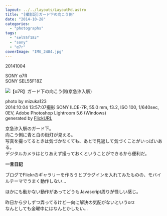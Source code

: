 ```yaml
---
layout: ../../layouts/LayoutMd.astro
title: "[撮影記]ガード下の向こう側"
date: "2014-10-28"
categories: 
  - "photographs"
tags: 
  - "sel55f18z"
  - "sony"
  - "α7r"
coverImage: "IMG_2484.jpg"
---
```


20141004

SONY α7R  
SONY SEL55F18Z

![【α7R】ガード下の向こう側(京急汐入駅)](/archive/images/15569785631_60027d9254_b.jpg)
 
photo by mizuka123  
2014:10:04 13:57:07撮影 SONY ILCE-7R, 55.0 mm, f3.2, ISO 100, 1/640sec, 0EV, Adobe Photoshop Lightroom 5.6 (Windows)  
generated by [FlickURL](https://itunes.apple.com/jp/app/flickurl/id817330241?mt=8)

京急汐入駅のガード下。  
向こう側に青と白の街灯が見える。  
写真を撮ってるときは気づかなくても、あとで見返して気づくことがいっぱいある。  
デジタルカメラはとりあえず撮っておくということができるから便利だ。

**一言日記**

ブログでFlickrのギャラリーを作ろうとプラグインを入れてみたものの、モバイルテーマでうまく動作しない…

ほかにも動かない動作があってどうもJavascript周りが怪しい感じ。

昨日から少しずつ弄ってるけど一向に解決の気配がないというorz  
なんとしても金曜中にはなんとかしたい…

